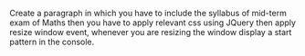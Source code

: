 Create a paragraph in which you have to include the syllabus of mid-term exam of Maths then you have to apply relevant css using JQuery
then apply resize window event, whenever you are resizing the window display a start pattern in the console. 